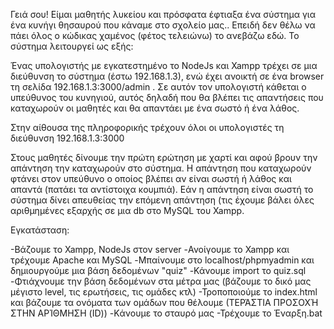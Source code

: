 Γειά σου!
Είμαι μαθητής λυκείου και πρόσφατα έφτιαξα ένα σύστημα για ένα κυνήγι θησαυρού που κάναμε στο σχολείο μας.. Επειδή δεν θέλω να πάει όλος ο κώδικας χαμένος (φέτος τελειώνω) το ανεβάζω εδώ.
Το σύστημα λειτουργεί ως εξής:

Ένας υπολογιστής με εγκατεστημένο το NodeJs και Xampp τρέχει σε μια διεύθυνση το σύστημα (έστω 192.168.1.3), ενώ έχει ανοικτή σε ένα browser τη σελίδα 192.168.1.3:3000/admin . Σε αυτόν τον υπολογιστή κάθεται ο υπεύθυνος του κυνηγιού, αυτός δηλαδή που θα βλέπει τις απαντήσεις που καταχωρούν οι μαθητές και θα απαντάει με ένα σωστό ή ένα λάθος.

Στην αίθουσα της πληροφορικής τρέχουν όλοι οι υπολογιστές τη διεύθυνση 192.168.1.3:3000

Στους μαθητές δίνουμε την πρώτη ερώτηση με χαρτί και αφού βρουν την απάντηση την καταχωρούν στο σύστημα. Η απάντηση που καταχωρούν φτάνει στον υπεύθυνο ο οποίος βλέπει αν είναι σωστή ή λάθος και απαντά (πατάει τα αντίστοιχα κουμπιά). Εάν η απάντηση είναι σωστή το σύστημα δίνει απευθείας την επόμενη απάντηση (τις έχουμε βάλει όλες αριθμημένες εξαρχής σε μια db στο MySQL του Xampp. 

Εγκατάσταση:

-Βάζουμε το Xampp, NodeJs στον server
-Ανοίγουμε το Xampp και τρέχουμε Apache και MySQL
-Μπαίνουμε στο localhost/phpmyadmin και δημιουργούμε μια βάση δεδομένων "quiz"
-Κάνουμε import το quiz.sql
-Φτιάχνουμε την βάση δεδομένων στα μέτρα μας (βάζουμε το δικό μας μέγιστο level, τις ερωτήσεις, τις ομάδες κτλ)
-Τροποποιούμε το index.html και βάζουμε τα ονόματα των ομάδων που θέλουμε (ΤΕΡΆΣΤΙΑ ΠΡΟΣΟΧΉ ΣΤΗΝ ΑΡΊΘΜΗΣΗ (ID))
-Kάνουμε το σταυρό μας 
-Τρέχουμε το Έναρξη.bat
